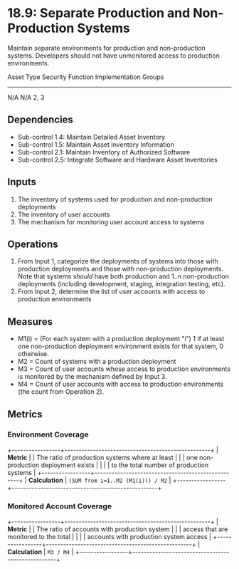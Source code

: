 # 18.9: Separate Production and Non-Production Systems

Maintain separate environments for production and non-production
systems. Developers should not have unmonitored access to production
environments.

  Asset Type   Security Function   Implementation Groups
  ------------ ------------------- -----------------------
  N/A          N/A                 2, 3

## Dependencies

-   Sub-control 1.4: Maintain Detailed Asset Inventory
-   Sub-control 1.5: Maintain Asset Inventory Information
-   Sub-control 2.1: Maintain Inventory of Authorized Software
-   Sub-control 2.5: Integrate Software and Hardware Asset Inventories

## Inputs

1.  The inventory of systems used for production and non-production
    deployments
2.  The inventory of user accounts
3.  The mechanism for monitoring user account access to systems

## Operations

1.  From Input 1, categorize the deployments of systems into those with
    production deployments and those with non-production deployments.
    Note that systems *should* have both production and 1..n
    non-production deployments (including development, staging,
    integration testing, etc).
2.  From Input 2, determine the list of user accounts with access to
    production environments

## Measures

-   M1(i) = (For each system with a production deployment \"i\") 1 if at
    least one non-production deployment environment exists for that
    system, 0 otherwise.
-   M2 = Count of systems with a production deployment
-   M3 = Count of user accounts whose access to production environments
    is monitored by the mechanism defined by Input 3.
-   M4 = Count of user accounts with access to production environments
    (the count from Operation 2).

## Metrics

### Environment Coverage

+-----------------+---------------------------------------------------+
| **Metric**      | | The ratio of production systems where at least  |
|                 |   one non-production deployment exists            |
|                 | | to the total number of production systems       |
+-----------------+---------------------------------------------------+
| **Calculation** | `(SUM from i=1..M2 (M1(i))) / M2`                 |
+-----------------+---------------------------------------------------+

### Monitored Account Coverage

+-----------------+---------------------------------------------------+
| **Metric**      | | The ratio of accounts with production system    |
|                 |   access that are monitored to the total          |
|                 | | accounts with production system access          |
+-----------------+---------------------------------------------------+
| **Calculation** | `M3 / M4`                                         |
+-----------------+---------------------------------------------------+
